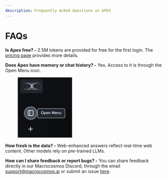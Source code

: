 ```yaml
---
description: Frequently Asked Questions on APEX
---
```


# FAQs

**Is Apex free? -** 2.5M tokens are provided for free for the first login. The [pricing page](../../pricing.md) provides more details. &#x20;



**Does Apex have memory or chat history? -** Yes. Access to it is through the Open Menu icon.

<div align="left"><figure><img src="../../.gitbook/assets/Open-menu.png" alt=""><figcaption></figcaption></figure></div>



**How fresh is the data? -** Web-enhanced answers reflect real-time web content. Other models rely on pre-trained LLMs.



**How can I share feedback or report bugs? -** You can share feedback directly in our Macrocosmos Discord, through the email support@macrocosmos.ai or submit an issue [here](https://github.com/macrocosm-os/macrocosmos-content/issues).
